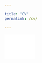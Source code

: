 ```yaml
---

title: "CV"
permalink: /cv/

---
```

<embed src="/files/pdf/CV.pdf" type="application/pdf" width="100" height="80">


